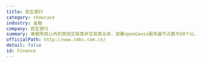 ```yaml
---
title: 民生银行
category: showcase
industry: 金融
company: 民生银行
summary: 承载除核心外的其他交易类非交易类业务，部署openGauss服务器节点数为50个以上。
officialPath: http://www.cmbc.com.cn/
detail: false
id: Finance
---
```

